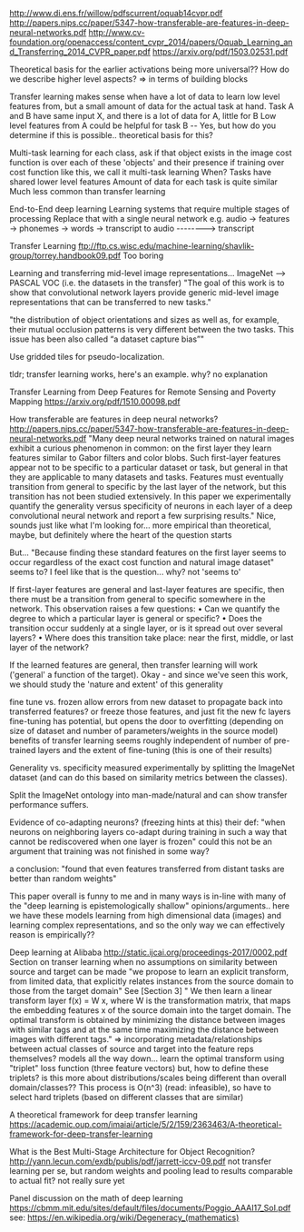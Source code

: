 http://www.di.ens.fr/willow/pdfscurrent/oquab14cvpr.pdf
http://papers.nips.cc/paper/5347-how-transferable-are-features-in-deep-neural-networks.pdf
http://www.cv-foundation.org/openaccess/content_cvpr_2014/papers/Oquab_Learning_and_Transferring_2014_CVPR_paper.pdf
https://arxiv.org/pdf/1503.02531.pdf

Theoretical basis for the earlier activations being more universal??
How do we describe higher level aspects? => in terms of building blocks

Transfer learning makes sense when have a lot of data to learn low level features from, but a small
amount of data for the actual task at hand.
Task A and B have same input X, and there is a lot of data for A, little for B
Low level features from A could be helpful for task B
  -- Yes, but how do you determine if this is possible.. theoretical basis for this?


Multi-task learning
for each class, ask if that object exists in the image
cost function is over each of these 'objects' and their presence
if training over cost function like this, we call it multi-task learning
When?
    Tasks have shared lower level features
    Amount of data for each task is quite similar
Much less common than transfer learning

End-to-End deep learning
    Learning systems that require multiple stages of processing
    Replace that with a single neural network
    e.g.
        audio -> features -> phonemes -> words -> transcript
        to
        audio --------> transcript 



Transfer Learning
ftp://ftp.cs.wisc.edu/machine-learning/shavlik-group/torrey.handbook09.pdf
Too boring

Learning and transferring mid-level image representations...
ImageNet --> PASCAL VOC (i.e. the datasets in the transfer)
"The goal of this work is to show that convolutional network
layers provide generic mid-level image representations that
can be transferred to new tasks."

"the distribution of object orientations and sizes as well as,
for example, their mutual occlusion patterns is very different
between the two tasks. This issue has been also called
“a dataset capture bias”"

Use gridded tiles for pseudo-localization.

tldr; transfer learning works, here's an example.  why? no explanation


Transfer Learning from Deep Features for Remote Sensing and Poverty Mapping
https://arxiv.org/pdf/1510.00098.pdf


How transferable are features in deep neural networks?
http://papers.nips.cc/paper/5347-how-transferable-are-features-in-deep-neural-networks.pdf
"Many deep neural networks trained on natural images exhibit a curious phenomenon
in common: on the first layer they learn features similar to Gabor filters
and color blobs. Such first-layer features appear not to be specific to a particular
dataset or task, but general in that they are applicable to many datasets and tasks.
Features must eventually transition from general to specific by the last layer of
the network, but this transition has not been studied extensively. In this paper we
experimentally quantify the generality versus specificity of neurons in each layer
of a deep convolutional neural network and report a few surprising results."
Nice, sounds just like what I'm looking for... more empirical than theoretical, maybe, 
but definitely where the heart of the question starts

But...
"Because finding these standard features on the first layer seems to occur regardless of the exact cost
function and natural image dataset"
seems to? I feel like that is the question... why? not 'seems to'

If first-layer features are general and last-layer features are specific, then there must be a transition 
from general to specific somewhere in the network. 
This observation raises a few questions:
• Can we quantify the degree to which a particular layer is general or specific?
• Does the transition occur suddenly at a single layer, or is it spread out over several layers?
• Where does this transition take place: near the first, middle, or last layer of the network?

If the learned features are general, then transfer learning will work ('general' a function of the target).
Okay - and since we've seen this work, we should study the 'nature and extent' of this generality

fine tune vs. frozen
allow errors from new dataset to propagate back into transferred features?  or freeze those features, and just
fit the new fc layers
fine-tuning has potential, but opens the door to overfitting (depending on size of dataset and number of parameters/weights in the source model)
benefits of transfer learning seems roughly independent of number of pre-trained layers and the extent of fine-tuning (this is one of their results)

Generality vs. specificity measured experimentally by splitting the ImageNet dataset (and can do this based on
similarity metrics between the classes).

Split the ImageNet ontology into man-made/natural and can show transfer performance suffers.

Evidence of co-adapting neurons?  (freezing hints at this)
their def: "when neurons on neighboring layers co-adapt during training in such a way that cannot
be rediscovered when one layer is frozen"
could this not be an argument that training was not finished in some way?

a conclusion: "found that even features transferred from distant tasks are better than random weights"

This paper overall is funny to me and in many ways is in-line with many of the "deep learning is epistemologically 
shallow" opinions/arguments.. here we have these models learning from high dimensional data (images) and learning
complex representations, and so the only way we can effectively reason is empirically??




Deep learning at Alibaba
http://static.ijcai.org/proceedings-2017/0002.pdf
Section on transer learning when no assumptions on similarity between source and target can be made
"we propose to learn an explicit transform, from limited data, that explicitly relates instances from the
source domain to those from the target domain"
See [Section 3]
" We then learn a linear transform layer
f(x) = W x, where W is the transformation matrix, that
maps the embedding features x of the source domain into the
target domain. The optimal transform is obtained by minimizing
the distance between images with similar tags and at
the same time maximizing the distance between images with
different tags."
=> incorporating metadata/relationships between actual classes of source and target into the feature reps themselves?
models all the way down... learn the optimal transform using "triplet" loss function (three feature vectors)
but, how to define these triplets?  is this more about distributions/scales being different than overall domain/classes??
This process is O(n^3) (read: infeasible), so have to select hard triplets (based on different classes that are similar)


A theoretical framework for deep transfer learning
https://academic.oup.com/imaiai/article/5/2/159/2363463/A-theoretical-framework-for-deep-transfer-learning



What is the Best Multi-Stage Architecture for Object Recognition?
http://yann.lecun.com/exdb/publis/pdf/jarrett-iccv-09.pdf
not transfer learning per se, but random weights and pooling lead to results comparable to actual fit?
not really sure yet


Panel discussion on the math of deep learning
https://cbmm.mit.edu/sites/default/files/documents/Poggio_AAAI17_SoI.pdf
see: https://en.wikipedia.org/wiki/Degeneracy_(mathematics)
